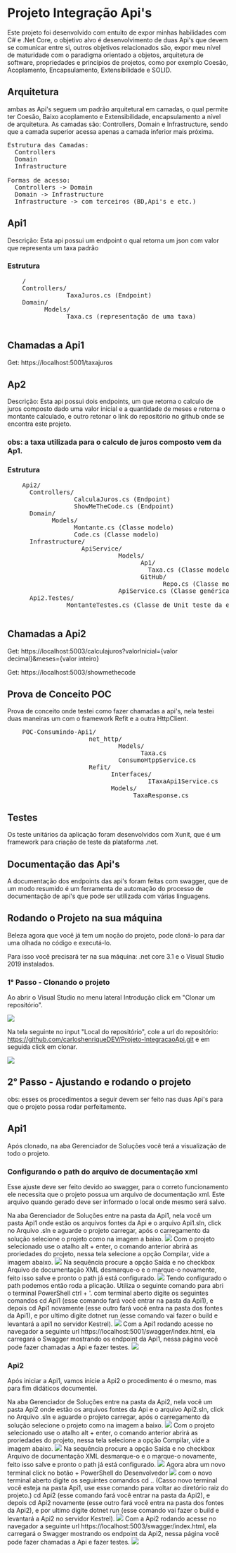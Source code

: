 # Projeto Integração Api's

Este projeto foi desenvolvido com entuito de expor minhas habilidades com C# e .Net Core,
o objetivo alvo é desenvolvimento de duas Api's que devem se comunicar entre si, outros objetivos relacionados são, expor meu nível de maturidade com o paradigma orientado a objetos, arquitetura de software, propriedades  e princípios de projetos, como por exemplo Coesão, Acoplamento, Encapsulamento, Extensibilidade e SOLID.

## Arquitetura
  ambas as Api's seguem um padrão arquitetural em camadas, o qual permite ter Coesão, Baixo acoplamento e Extensibilidade, encapsulamento a nível de arquitetura.
  As camadas são: Controllers, Domain e Infrastructure, sendo que a camada superior acessa apenas a camada inferior mais próxima.

<pre>
Estrutura das Camadas:
  Controllers
  Domain
  Infrastructure

Formas de acesso:
  Controllers -> Domain
  Domain -> Infrastructure   
  Infrastructure -> com terceiros (BD,Api's e etc.)
</pre>
  
  
## Api1
 Descrição: Esta api possui um endpoint o qual retorna um json com valor que representa um taxa padrão

 ### Estrutura
  <pre>
    /
    Controllers/
                TaxaJuros.cs (Endpoint)               
    Domain/     
          Models/
                Taxa.cs (representação de uma taxa)
  </pre>

## Chamadas a Api1
  Get: https://localhost:5001/taxajuros

## Ap2
Descrição: Esta api possui dois endpoints, um que retorna o calculo de juros composto dado uma valor inicial e a quantidade de meses e retorna o montante calculado, e outro retonar o link do repositório no github onde se encontra este projeto.

 ### obs: a taxa utilizada para o calculo de juros composto vem da Ap1.

 ### Estrutura
  <pre>
    Api2/
      Controllers/
                  CalculaJuros.cs (Endpoint) 
                  ShowMeTheCode.cs (Endpoint)
      Domain/     
            Models/
                  Montante.cs (Classe modelo)
                  Code.cs (Classe modelo)         
      Infrastructure/
                    ApiService/
                              Models/
                                    Ap1/
                                      Taxa.cs (Classe modelo)
                                    GitHub/
                                          Repo.cs (Classe modelo)
                              ApiService.cs (Classe genérica de acesso a Api's)
      Api2.Testes/
                MontanteTestes.cs (Classe de Unit teste da entidade montante.)
  </pre>

  ## Chamadas a Api2
  Get: https://localhost:5003/calculajuros?valorInicial={valor decimal}&meses={valor inteiro}

  Get: https://localhost:5003/showmethecode

## Prova de Conceito POC
Prova de conceito onde testei como fazer chamadas a api's, nela testei duas maneiras um com o framework Refit e a outra HttpClient.
<pre>
    POC-Consumindo-Api1/
                      net_http/
                              Models/
                                    Taxa.cs
                              ConsumoHtppService.cs
                      Refit/
                            Interfaces/
                                      ITaxaApi1Service.cs
                            Models/
                                  TaxaResponse.cs
</pre>

## Testes
  Os teste unitários da aplicação foram desenvolvidos com Xunit, que é um framework para criação de teste da plataforma .net.  

## Documentação das Api's
A documentação dos endpoints das api's foram feitas com swagger, que de um modo resumido é um ferramenta de automação do processo de documentação de api's que pode ser utilizada com várias linguagens.


  ## Rodando o Projeto na sua máquina

  Beleza agora que você já tem um noção do projeto, pode cloná-lo para dar uma olhada no código e executá-lo.

  Para isso você precisará ter na sua máquina:
    .net core 3.1 e o Visual Studio 2019 instalados.

  ### 1° Passo - Clonando o projeto

  Ao abrir o Visual Studio no menu lateral Introdução click em "Clonar um repositório".

  <img src="./imgs/clone.png">

  Na tela seguinte no input "Local do repositório", cole a url do repositório:
  https://github.com/carloshenriqueDEV/Projeto-IntegracaoApi.git
  e em seguida click em clonar.

  <img src="./imgs/linkgithub.png">

## 2° Passo - Ajustando e rodando o projeto
  obs: esses os procedimentos a seguir devem ser feito nas duas Api's para que o projeto possa rodar perfeitamente.

  ## Api1
  Após clonado, na aba Gerenciador de Soluções você terá a visualização de todo o projeto.

  ### Configurando o path do arquivo de documentação xml
  Esse ajuste deve ser feito devido ao swagger, para o correto funcionamento ele necessita que o projeto possua um arquivo de documentação xml. Este arquivo quando gerado deve ser informado o local onde mesmo será salvo.

  Na aba Gerenciador de Soluções entre na pasta da Api1, nela você um pasta Api1 onde estão os arquivos fontes da Api e o arquivo Api1.sln, click no Arquivo .sln e aguarde o projeto carregar, após o carregamento da solução selecione o projeto como na imagem a baixo. 
  <img src="./imgs/selecao-api1.png">
  Com o projeto selecionado use o atalho alt + enter,
  o comando anterior abrirá as proriedades do projeto, nessa tela selecione a opção Compilar, vide a imagem abaixo.
  <img src="./imgs/xml-api1.png">
  Na sequência procure a opção Saída e no checkbox Arquivo de documentação XML desmarque-o e o marque-o novamente, feito isso salve e pronto o path já está configurado.
  <img src="./imgs/xml-api1-2.png">
  Tendo configurado o path podemos então roda a plicação.
  Utiliza o seguinte comando para abri o terminal PowerShell ctrl + '.
  com terminal aberto digite os seguintes comandos
  cd Api1 (esse comando fará você entrar na pasta da Api1),
  e depois cd Api1 novamente (esse outro fará você entra na pasta dos fontes da Api1),
  e por ultimo digite dotnet run (esse comando vai fazer o build e levantará a api1 no servidor Kestrel).
  <img src="./imgs/api1-inicializada.png">
  Com a Api1 rodando acesse no navegador a seguinte url https://localhost:5001/swagger/index.html, ela carregará o Swagger mostrando os endpoint da Api1, nessa página você pode fazer chamadas a Api e fazer testes.
  <img src="./imgs/SwaggerApi1.png">

  ### Api2
  Após iniciar a Api1, vamos inicie a Api2 o procedimento é o mesmo, mas para fim didáticos documentei.

  Na aba Gerenciador de Soluções entre na pasta da Api2, nela você um pasta Api2 onde estão os arquivos fontes da Api e o arquivo Api2.sln, click no Arquivo .sln e aguarde o projeto carregar, após o carregamento da solução selecione o projeto como na imagem a baixo. 
  <img src="./imgs/selecao-api2.png">
  Com o projeto selecionado use o atalho alt + enter,
  o comando anterior abrirá as proriedades do projeto, nessa tela selecione a opção Compilar, vide a imagem abaixo.
  <img src="./imgs/xml-api2.png">
  Na sequência procure a opção Saída e no checkbox Arquivo de documentação XML desmarque-o e o marque-o novamente, feito isso salve e pronto o path já está configurado.
  <img src="./imgs/xml-api2-2.png">
  Agora abra um novo terminal click no botão + PowerShell do Desenvolvedor
  <img src="./imgs/adicionando-outro-terminal.png">
  com o novo terminal aberto digite os seguintes comandos
  cd .. (Casso novo terminal você esteja na pasta Api1, use esse comando para voltar ao diretório raiz do projeto.)
  cd Api2 (esse comando fará você entrar na pasta da Api2),
  e depois cd Api2 novamente (esse outro fará você entra na pasta dos fontes da Api2),
  e por ultimo digite dotnet run (esse comando vai fazer o build e levantará a Api2 no servidor Kestrel).
  <img src="./imgs/Api2-inicializada.png">
  Com a Api2 rodando acesse no navegador a seguinte url https://localhost:5003/swagger/index.html, ela carregará o Swagger mostrando os endpoint da Api2, nessa página você pode fazer chamadas a Api e fazer testes.
  <img src="./imgs/SwaggerApi2.png">